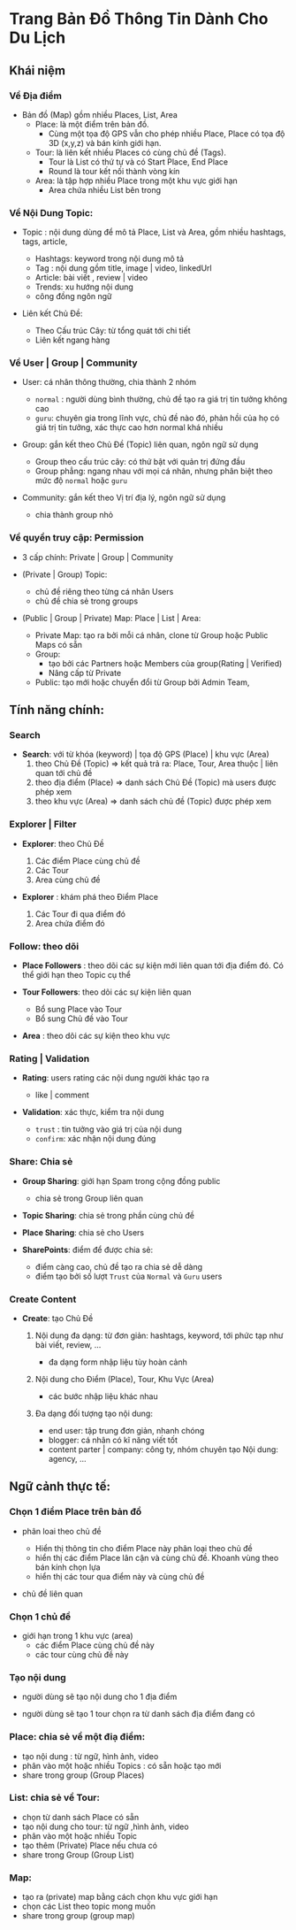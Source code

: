 # Trang Bản Đồ Thông Tin Dành Cho Du Lịch

## Khái niệm

### Về Địa điểm 
- Bản đồ (Map) gồm nhiều   Places, List, Area
    - Place: là một điểm trên bản đồ. 
        - Cùng một tọa độ GPS vẫn cho phép nhiều Place, Place có tọa độ 3D (x,y,z) và bán kính giới hạn. 
    - Tour: là liên kết nhiều Places có cùng chủ đề (Tags). 
        - Tour là List có thứ tự và có Start Place, End Place
        - Round là tour kết nối thành vòng kín 
    - Area: là tập hợp nhiều Place trong một khu vực giới hạn 
        - Area chứa nhiều List bên trong

### Về Nội Dung Topic:
- Topic : nội dung dùng để mô tả Place, List và Area, gồm nhiều hashtags, tags, article, 
    - Hashtags: keyword trong nội dung mô tả
    - Tag : nội dung gồm title, image | video, linkedUrl
    - Article: bài viết , review | video
    - Trends: xu hướng nội dung 
    - công đồng ngôn ngữ
    
- Liên kết Chủ Đề:
    - Theo Cấu trúc Cây: từ tổng quát tới chi tiết
    - Liên kết ngang hàng

### Về User | Group | Community
- User: cá nhân thông thường, chia thành 2 nhóm
    - `normal` : người dùng bình thường, chủ đề tạo ra giá trị tin tưởng không cao
    - `guru`: chuyên gia trong lĩnh vực, chủ đề nào đó, phản hồi của họ có giá trị tin tưởng, xác thực cao hơn normal khá nhiều

- Group: gắn kết theo Chủ Đề (Topic) liên quan, ngôn ngữ sử dụng
    - Group theo cấu trúc cây: có thứ bật với quản trị đứng đầu
    - Group phẳng: ngang nhau với mọi cá nhân, nhưng phân biệt theo mức độ `normal` hoặc `guru`

- Community: gắn kết theo Vị trí địa lý, ngôn ngữ sử dụng
    - chia thành group nhỏ

### Về quyền truy cập: Permission
- 3 cấp chính: Private | Group | Community 

- (Private | Group)  Topic: 
    - chủ đề riêng theo từng cá nhân Users
    - chủ đề chia sẻ trong groups 
- (Public | Group | Private) Map: Place | List | Area: 
    - Private Map: tạo ra bởi mỗi cá nhân, clone từ Group hoặc Public Maps có sẵn
    - Group: 
        - tạo bởi các Partners hoặc Members của group(Rating | Verified)
        - Nâng cấp từ Private
    - Public: tạo mới hoặc chuyển đổi từ Group bởi Admin Team,

## Tính năng chính:
### Search
- **Search**: với từ khóa (keyword) | tọa độ GPS (Place) | khu vực  (Area)
    1. theo Chủ Đề (Topic)  => kết quả trả ra: Place, Tour, Area thuộc | liên quan tới chủ đề
    1. theo địa điểm (Place) => danh sách Chủ Đề (Topic) mà users được phép xem
    1. theo khu vực (Area) => danh sách chủ đề (Topic) được phép xem

### Explorer | Filter

- **Explorer**: theo Chủ Đề
    1. Các điểm Place cùng chủ đề
    1. Các Tour
    1. Area cùng chủ đề

- **Explorer** : khám phá theo Điểm Place
    1. Các Tour đi qua điểm đó
    1. Area chứa điểm đó

### Follow: theo dõi
- **Place Followers** : theo dõi các sự kiện mới liên quan tới địa điểm đó. 
Có thể giới hạn theo Topic cụ thể

- **Tour Followers**: theo dõi các sự kiện liên quan 
    - Bổ sung Place vào Tour
    - Bổ sung Chủ đề vào Tour

- **Area** : theo dõi các sự kiện theo khu vực

### Rating | Validation

- **Rating**: users rating các nội dung người khác tạo ra
    - like | comment

- **Validation**: xác thực, kiểm tra nội dung     
    - `trust` : tin tưởng vào giá trị của nội dung 
    - `confirm`: xác nhận nội dung đúng

### Share: Chia sẻ
- **Group Sharing**: giới hạn Spam trong cộng đồng public
    - chia sẻ trong Group liên quan

- **Topic Sharing**: chia sẻ trong phần cùng chủ đề

- **Place Sharing**: chia sẻ cho Users     

- **SharePoints**: điểm để được chia sẻ: 
    - điểm càng cao, chủ đề tạo ra chia sẻ dễ dàng
    - điểm tạo bởi số lượt `Trust` của `Normal` và `Guru` users

### Create Content 
- **Create**: tạo Chủ Đề 
    1. Nội dung đa dạng: từ đơn giản: hashtags, keyword, tới phức tạp như bài viết, review, ... 
        - đa dạng form nhập liệu tùy hoàn cảnh 
        
    1. Nội dung cho Điểm (Place), Tour, Khu Vực (Area)   
        - các bước nhập liệu khác nhau
    1. Đa dạng đối tượng tạo nội dung:
        - end user: tập trung đơn giản, nhanh chóng
        - blogger: cá nhân có kĩ năng viết tốt
        - content parter | company: công ty, nhóm chuyên tạo Nội dung: agency, ...


   
    
## Ngữ cảnh thực tế:

### Chọn 1 điểm Place trên bản đồ

- phân loai theo chủ đề
    - Hiển thị thông tin cho điểm Place này phân loại theo chủ đề 
    - hiển thị các điểm Place lân cận và cùng chủ đề. Khoanh vùng theo bán kính chọn lựa
    - hiển thị các tour qua điểm này và cùng chủ đề

- chủ đề liên quan 

### Chọn 1 chủ đề
- giới hạn trong 1 khu vực (area)
    - các điểm Place cùng chủ đề này
    - các tour cùng chủ đề này

### Tạo nội dung
- người dùng sẽ tạo nội dung cho 1 địa điểm 

- người dùng sẽ tạo 1 tour chọn ra từ danh sách địa điểm đang có

 
### Place: chia sẻ về một điạ điểm:
- tạo nội dung : từ ngữ, hình ảnh, video
- phân vào một hoặc nhiều Topics : có sẵn hoặc tạo mới 
- share trong group (Group Places)
### List: chia sẻ về Tour:
- chọn từ danh sách Place có sẵn
- tạo nội dung cho tour: từ ngữ ,hình ảnh, video
- phân vào một hoặc nhiều Topic 
- tạo thêm (Private) Place nếu chưa có
- share trong Group (Group List)

### Map:
- tạo ra (private) map bằng cách chọn khu vực giới hạn
- chọn các List theo topic mong muốn
- share trong group (group map)


